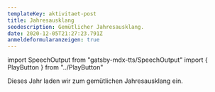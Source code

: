 ```yaml
---
templateKey: aktivitaet-post
title: Jahresausklang
seodescription: Gemütlicher Jahresausklang.
date: 2020-12-05T21:27:23.791Z
anmeldeformularanzeigen: true
---
```

import SpeechOutput from "gatsby-mdx-tts/SpeechOutput"
import { PlayButton } from "../PlayButton"

<SpeechOutput id="aktivitaet-jahresausklang-2020" customPlayButton={PlayButton}>

Dieses Jahr laden wir zum gemütlichen Jahresausklang ein.

</SpeechOutput>